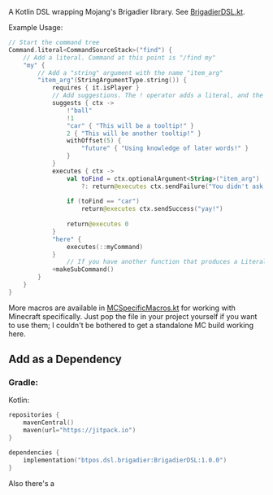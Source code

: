 
A Kotlin DSL wrapping Mojang's Brigadier library.  See [BrigadierDSL.kt](src/main/kotlin/BrigadierDSL.kt).

Example Usage:
```kotlin
// Start the command tree
Command.literal<CommandSourceStack>("find") {
    // Add a literal. Command at this point is "/find my"
    "my" {
        // Add a "string" argument with the name "item_arg"
        "item_arg"(StringArgumentType.string()) {
            requires { it.isPlayer }
            // Add suggestions. The ! operator adds a literal, and the invoke adds a literal with a tooltip.
            suggests { ctx ->
                !"ball"
                !1
                "car" { "This will be a tooltip!" }
                2 { "This will be another tooltip!" }
                withOffset(5) {
                    "future" { "Using knowledge of later words!" }
                }
            }
            executes { ctx ->
                val toFind = ctx.optionalArgument<String>("item_arg")
                    ?: return@executes ctx.sendFailure("You didn't ask for an item!")
                
                if (toFind == "car")
                    return@executes ctx.sendSuccess("yay!")
                
                return@executes 0
            }
            "here" {
                executes(::myCommand)
            }
		        // If you have another function that produces a LiteralArgumentBuilder or a previously-compiled CommandNode, add it with +
            +makeSubCommand()
        }
    }
}
 ```

More macros are available in [MCSpecificMacros.kt](MCSpecificMacros.kt) for working with Minecraft specifically.  Just pop the file in your project yourself if you want to use them; I couldn't be bothered to get a standalone MC build working here.

## Add as a Dependency

### Gradle:

Kotlin:
```kotlin
repositories {
    mavenCentral()
    maven(url="https://jitpack.io")
}

dependencies {
    implementation("btpos.dsl.brigadier:BrigadierDSL:1.0.0")
}
```

Also there's a 